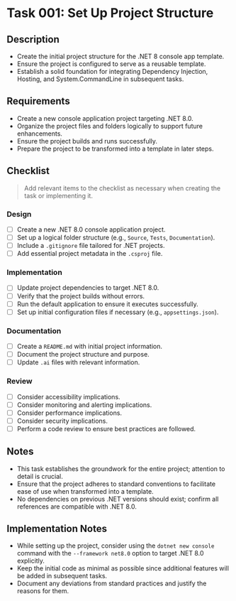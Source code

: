# Task 001: Set Up Project Structure

## Description

- Create the initial project structure for the .NET 8 console app template.
- Ensure the project is configured to serve as a reusable template.
- Establish a solid foundation for integrating Dependency Injection, Hosting, and System.CommandLine in subsequent tasks.

## Requirements

- Create a new console application project targeting .NET 8.0.
- Organize the project files and folders logically to support future enhancements.
- Ensure the project builds and runs successfully.
- Prepare the project to be transformed into a template in later steps.

## Checklist

> Add relevant items to the checklist as necessary when creating the task or implementing it.

### Design

- [ ] Create a new .NET 8.0 console application project.
- [ ] Set up a logical folder structure (e.g., `Source`, `Tests`, `Documentation`).
- [ ] Include a `.gitignore` file tailored for .NET projects.
- [ ] Add essential project metadata in the `.csproj` file.

### Implementation

- [ ] Update project dependencies to target .NET 8.0.
- [ ] Verify that the project builds without errors.
- [ ] Run the default application to ensure it executes successfully.
- [ ] Set up initial configuration files if necessary (e.g., `appsettings.json`).

### Documentation

- [ ] Create a `README.md` with initial project information.
- [ ] Document the project structure and purpose.
- [ ] Update `.ai` files with relevant information.

### Review

- [ ] Consider accessibility implications.
- [ ] Consider monitoring and alerting implications.
- [ ] Consider performance implications.
- [ ] Consider security implications.
- [ ] Perform a code review to ensure best practices are followed.

## Notes

- This task establishes the groundwork for the entire project; attention to detail is crucial.
- Ensure that the project adheres to standard conventions to facilitate ease of use when transformed into a template.
- No dependencies on previous .NET versions should exist; confirm all references are compatible with .NET 8.0.

## Implementation Notes

- While setting up the project, consider using the `dotnet new console` command with the `--framework net8.0` option to target .NET 8.0 explicitly.
- Keep the initial code as minimal as possible since additional features will be added in subsequent tasks.
- Document any deviations from standard practices and justify the reasons for them.
